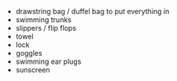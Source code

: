 * drawstring bag / duffel bag to put everything in
* swimming trunks
* slippers / flip flops
* towel
* lock
* goggles
* swimming ear plugs
* sunscreen